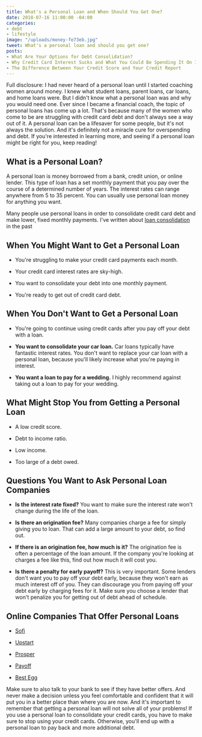 ```yaml
---
title: What's a Personal Loan and When Should You Get One?
date: 2018-07-16 11:00:00 -04:00
categories:
- debt
- lifestyle
image: "/uploads/money-fe73eb.jpg"
tweet: What's a personal loan and should you get one?
posts:
- What Are Your Options for Debt Consolidation?
- Why Credit Card Interest Sucks and What You Could Be Spending It On Instead
- The Difference Between Your Credit Score and Your Credit Report
---
```


Full disclosure: I had never heard of a personal loan until I started coaching women around money. I knew what student loans, parent loans, car loans, and home loans were. But I didn't know what a personal loan was and why you would need one. Ever since I became a financial coach, the topic of personal loans has come up a lot. That's because many of the women who come to be are struggling with credit card debt and don't always see a way out of it. A personal loan can be a lifesaver for some people, but it's not always the solution. And it's definitely not a miracle cure for overspending and debt. If you're interested in learning more, and seeing if a personal loan might be right for you, keep reading!

## What is a Personal Loan?

A personal loan is money borrowed from a bank, credit union, or online lender. This type of loan has a set monthly payment that you pay over the course of a determined number of years. The interest rates can range anywhere from 5 to 35 percent. You can usually use personal loan money for anything you want. 

Many people use personal loans in order to consolidate credit card debt and make lower, fixed monthly payments. I've written about [loan consolidation](https://www.maggiegermano.com/blog/what-are-your-options-for-debt-consolidation/) in the past

## When You Might Want to Get a Personal Loan

* You're struggling to make your credit card payments each month.

* Your credit card interest rates are sky-high.

* You want to consolidate your debt into one monthly payment.

* You're ready to get out of credit card debt. 

## When You Don't Want to Get a Personal Loan

* You're going to continue using credit cards after you pay off your debt with a loan.

* **You want to consolidate your car loan.** Car loans typically have fantastic interest rates. You don't want to replace your car loan with a personal loan, because you'll likely increase what you're paying in interest.

* **You want a loan to pay for a wedding.** I highly recommend against taking out a loan to pay for your wedding. 

## What Might Stop You from Getting a Personal Loan

* A low credit score.

* Debt to income ratio.

* Low income.

* Too large of a debt owed.

## Questions You Want to Ask Personal Loan Companies

* **Is the interest rate fixed?** You want to make sure the interest rate won't change during the life of the loan.

* **Is there an origination fee?** Many companies charge a fee for simply giving you to loan. That can add a large amount to your debt, so find out.

* **If there is an origination fee, how much is it?** The origination fee is often a percentage of the loan amount. If the company you're looking at charges a fee like this, find out how much it will cost you.

* **Is there a penalty for early payoff?** This is very important. Some lenders don't want you to pay off your debt early, because they won't earn as much interest off of you. They can discourage you from paying off your debt early by charging fees for it. Make sure you choose a lender that won't penalize you for getting out of debt ahead of schedule.

## Online Companies That Offer Personal Loans

* [Sofi](https://www.sofi.com/)

* [Upstart](http://www.upstart.com)

* [Prosper](https://www.prosper.com/)

* [Payoff](https://www.payoff.com/)

* [Best Egg](https://www.bestegg.com/)

Make sure to also talk to your bank to see if they have better offers. And never make a decision unless you feel comfortable and confident that it will put you in a better place than where you are now. And it's important to remember that getting a personal loan will not solve all of your problems! If you use a personal loan to consolidate your credit cards, you have to make sure to stop using your credit cards. Otherwise, you'll end up with a personal loan to pay back and more additional debt. 